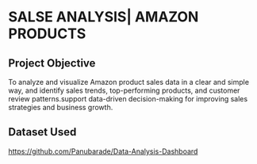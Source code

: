 # SALSE ANALYSIS| AMAZON PRODUCTS
## Project Objective
To analyze and visualize Amazon product sales data in a clear and simple way, and identify sales trends, top-performing products, and customer review patterns.support data-driven decision-making for improving sales strategies and business growth.

## Dataset Used
https://github.com/Panubarade/Data-Analysis-Dashboard
